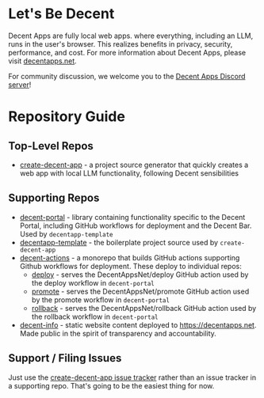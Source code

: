 # Let's Be Decent

Decent Apps are fully local web apps. where everything, including an LLM, runs in the user's browser. This realizes benefits in privacy, security, performance, and cost. For more information about Decent Apps, please visit [decentapps.net](https://decentapps.net).

For community discussion, we welcome you to the [Decent Apps Discord server](https://discord.gg/kkp3x4X2Vb)!

# Repository Guide

## Top-Level Repos

* [create-decent-app](https://github.com/DecentAppsNet/create-decent-app) - a project source generator that quickly creates a web app with local LLM functionality, following Decent sensibilities

## Supporting Repos
* [decent-portal](https://github.com/DecentAppsNet/decent-portal) - library containing functionality specific to the Decent Portal, including GitHub workflows for deployment and the Decent Bar. Used by `decentapp-template`
* [decentapp-template](https://github.com/DecentAppsNet/decentapp-template) - the boilerplate project source used by `create-decent-app`
* [decent-actions](https://github.com/DecentAppsNet/decent-actions) - a monorepo that builds GitHub actions supporting Github workflows for deployment. These deploy to individual repos:
  * [deploy](https://github.com/DecentAppsNet/deploy) - serves the DecentAppsNet/deploy GitHub action used by the deploy workflow in `decent-portal`
  * [promote](https://github.com/DecentAppsNet/promote) - serves the DecentAppsNet/promote GitHub action used by the promote workflow in `decent-portal`
  * [rollback](https://github.com/DecentAppsNet/rollback) - serves the DecentAppsNet/rollback GitHub action used by the rollback workflow in `decent-portal`
* [decent-info](https://github.com/DecentAppsNet/decent-info) - static website content deployed to https://decentapps.net. Made public in the spirit of transparency and accountability.

## Support / Filing Issues

Just use the [create-decent-app issue tracker](https://github.com/DecentAppsNet/create-decent-app/issues) rather than an issue tracker in a supporting repo. That's going to be the easiest thing for now.
